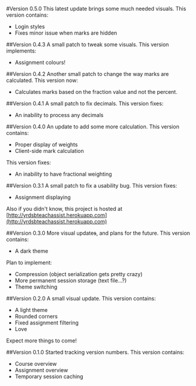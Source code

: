#Version 0.5.0
This latest update brings some much needed visuals. This version contains:
- Login styles
- Fixes minor issue when marks are hidden

##Version 0.4.3
A small patch to tweak some visuals. This version implements:
- Assignment colours!

##Version 0.4.2
Another small patch to change the way marks are calculated. This version now:
- Calculates marks based on the fraction value and not the percent.

##Version 0.4.1
A small patch to fix decimals. This version fixes:
- An inability to process any decimals

##Version 0.4.0
An update to add some more calculation. This version contains:
- Proper display of weights
- Client-side mark calculation

This version fixes:
- An inability to have fractional weighting

##Version 0.3.1
A small patch to fix a usability bug. This version fixes:
- Assignment displaying

Also if you didn't know, this project is hosted at
[http://yrdsbteachassist.herokuapp.com](http://yrdsbteachassist.herokuapp.com)

##Version 0.3.0
More visual update~~s~~, and plans for the future. This version contains:
- A dark theme

Plan to implement:
- Compression (object serialization gets pretty crazy)
- More permanent session storage (text file...?)
- Theme switching

##Version 0.2.0
A small visual update. This version contains:
- A light theme
- Rounded corners
- Fixed assignment filtering
- Love

Expect more things to come!

##Version 0.1.0
Started tracking version numbers. This version contains:
- Course overview
- Assignment overview
- Temporary session caching